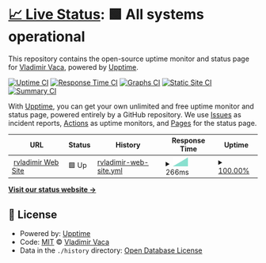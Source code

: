 # [📈 Live Status](https://demo.upptime.js.org): <!--live status--> **🟩 All systems operational**

This repository contains the open-source uptime monitor and status page for [Vladimir Vaca](https://demo.upptime.js.org), powered by [Upptime](https://github.com/upptime/upptime).

[![Uptime CI](https://github.com/rvladimirvm/upptime-monitor/workflows/Uptime%20CI/badge.svg)](https://github.com/rvladimirvm/upptime-monitor/actions?query=workflow%3A%22Uptime+CI%22)
[![Response Time CI](https://github.com/rvladimirvm/upptime-monitor/workflows/Response%20Time%20CI/badge.svg)](https://github.com/rvladimirvm/upptime-monitor/actions?query=workflow%3A%22Response+Time+CI%22)
[![Graphs CI](https://github.com/rvladimirvm/upptime-monitor/workflows/Graphs%20CI/badge.svg)](https://github.com/rvladimirvm/upptime-monitor/actions?query=workflow%3A%22Graphs+CI%22)
[![Static Site CI](https://github.com/rvladimirvm/upptime-monitor/workflows/Static%20Site%20CI/badge.svg)](https://github.com/rvladimirvm/upptime-monitor/actions?query=workflow%3A%22Static+Site+CI%22)
[![Summary CI](https://github.com/rvladimirvm/upptime-monitor/workflows/Summary%20CI/badge.svg)](https://github.com/rvladimirvm/upptime-monitor/actions?query=workflow%3A%22Summary+CI%22)

With [Upptime](https://upptime.js.org), you can get your own unlimited and free uptime monitor and status page, powered entirely by a GitHub repository. We use [Issues](https://github.com/rvladimirvm/upptime-monitor/issues) as incident reports, [Actions](https://github.com/rvladimirvm/upptime-monitor/actions) as uptime monitors, and [Pages](https://demo.upptime.js.org) for the status page.

<!--start: status pages-->
<!-- This summary is generated by Upptime (https://github.com/upptime/upptime) -->
<!-- Do not edit this manually, your changes will be overwritten -->
<!-- prettier-ignore -->
| URL | Status | History | Response Time | Uptime |
| --- | ------ | ------- | ------------- | ------ |
| <img alt="" src="https://favicons.githubusercontent.com/www.rvladimir.com" height="13"> [rvladimir Web Site](https://www.rvladimir.com/) | 🟩 Up | [rvladimir-web-site.yml](https://github.com/rvladimirvm/upptime-monitor/commits/HEAD/history/rvladimir-web-site.yml) | <details><summary><img alt="Response time graph" src="./graphs/rvladimir-web-site/response-time-week.png" height="20"> 266ms</summary><br><a href="https://rvladimirvm.github.io/upptime-monitor/history/rvladimir-web-site"><img alt="Response time 266" src="https://img.shields.io/endpoint?url=https%3A%2F%2Fraw.githubusercontent.com%2Frvladimirvm%2Fupptime-monitor%2FHEAD%2Fapi%2Frvladimir-web-site%2Fresponse-time.json"></a><br><a href="https://rvladimirvm.github.io/upptime-monitor/history/rvladimir-web-site"><img alt="24-hour response time 266" src="https://img.shields.io/endpoint?url=https%3A%2F%2Fraw.githubusercontent.com%2Frvladimirvm%2Fupptime-monitor%2FHEAD%2Fapi%2Frvladimir-web-site%2Fresponse-time-day.json"></a><br><a href="https://rvladimirvm.github.io/upptime-monitor/history/rvladimir-web-site"><img alt="7-day response time 266" src="https://img.shields.io/endpoint?url=https%3A%2F%2Fraw.githubusercontent.com%2Frvladimirvm%2Fupptime-monitor%2FHEAD%2Fapi%2Frvladimir-web-site%2Fresponse-time-week.json"></a><br><a href="https://rvladimirvm.github.io/upptime-monitor/history/rvladimir-web-site"><img alt="30-day response time 266" src="https://img.shields.io/endpoint?url=https%3A%2F%2Fraw.githubusercontent.com%2Frvladimirvm%2Fupptime-monitor%2FHEAD%2Fapi%2Frvladimir-web-site%2Fresponse-time-month.json"></a><br><a href="https://rvladimirvm.github.io/upptime-monitor/history/rvladimir-web-site"><img alt="1-year response time 266" src="https://img.shields.io/endpoint?url=https%3A%2F%2Fraw.githubusercontent.com%2Frvladimirvm%2Fupptime-monitor%2FHEAD%2Fapi%2Frvladimir-web-site%2Fresponse-time-year.json"></a></details> | <details><summary><a href="https://rvladimirvm.github.io/upptime-monitor/history/rvladimir-web-site">100.00%</a></summary><a href="https://rvladimirvm.github.io/upptime-monitor/history/rvladimir-web-site"><img alt="All-time uptime 100.00%" src="https://img.shields.io/endpoint?url=https%3A%2F%2Fraw.githubusercontent.com%2Frvladimirvm%2Fupptime-monitor%2FHEAD%2Fapi%2Frvladimir-web-site%2Fuptime.json"></a><br><a href="https://rvladimirvm.github.io/upptime-monitor/history/rvladimir-web-site"><img alt="24-hour uptime 100.00%" src="https://img.shields.io/endpoint?url=https%3A%2F%2Fraw.githubusercontent.com%2Frvladimirvm%2Fupptime-monitor%2FHEAD%2Fapi%2Frvladimir-web-site%2Fuptime-day.json"></a><br><a href="https://rvladimirvm.github.io/upptime-monitor/history/rvladimir-web-site"><img alt="7-day uptime 100.00%" src="https://img.shields.io/endpoint?url=https%3A%2F%2Fraw.githubusercontent.com%2Frvladimirvm%2Fupptime-monitor%2FHEAD%2Fapi%2Frvladimir-web-site%2Fuptime-week.json"></a><br><a href="https://rvladimirvm.github.io/upptime-monitor/history/rvladimir-web-site"><img alt="30-day uptime 100.00%" src="https://img.shields.io/endpoint?url=https%3A%2F%2Fraw.githubusercontent.com%2Frvladimirvm%2Fupptime-monitor%2FHEAD%2Fapi%2Frvladimir-web-site%2Fuptime-month.json"></a><br><a href="https://rvladimirvm.github.io/upptime-monitor/history/rvladimir-web-site"><img alt="1-year uptime 100.00%" src="https://img.shields.io/endpoint?url=https%3A%2F%2Fraw.githubusercontent.com%2Frvladimirvm%2Fupptime-monitor%2FHEAD%2Fapi%2Frvladimir-web-site%2Fuptime-year.json"></a></details>

<!--end: status pages-->

[**Visit our status website →**](https://demo.upptime.js.org)

## 📄 License

- Powered by: [Upptime](https://github.com/upptime/upptime)
- Code: [MIT](./LICENSE) © [Vladimir Vaca](https://demo.upptime.js.org)
- Data in the `./history` directory: [Open Database License](https://opendatacommons.org/licenses/odbl/1-0/)
